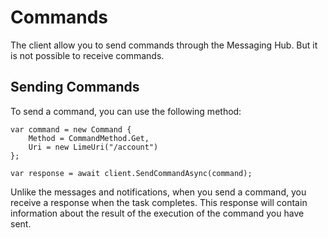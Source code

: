 # Commands

The client allow you to send commands through the Messaging Hub. But it is not possible to receive commands.

## Sending Commands

To send a command, you can use the following method:

``` 
var command = new Command {
    Method = CommandMethod.Get,
    Uri = new LimeUri("/account")
};

var response = await client.SendCommandAsync(command);
```

Unlike the messages and notifications, when you send a command, you receive a response when the task completes. This response will contain information about the result of the execution of the command you have sent.